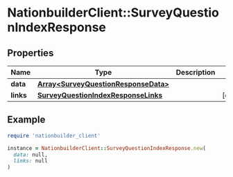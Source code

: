 # NationbuilderClient::SurveyQuestionIndexResponse

## Properties

| Name | Type | Description | Notes |
| ---- | ---- | ----------- | ----- |
| **data** | [**Array&lt;SurveyQuestionResponseData&gt;**](SurveyQuestionResponseData.md) |  |  |
| **links** | [**SurveyQuestionIndexResponseLinks**](SurveyQuestionIndexResponseLinks.md) |  | [optional] |

## Example

```ruby
require 'nationbuilder_client'

instance = NationbuilderClient::SurveyQuestionIndexResponse.new(
  data: null,
  links: null
)
```

